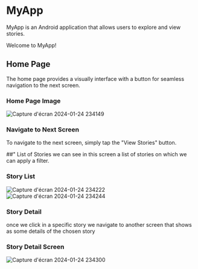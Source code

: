 # MyApp

MyApp is an Android application that allows users to explore and view stories.

Welcome to MyApp!
## Home Page

The home page provides a visually  interface with  a button for seamless navigation to the next screen.

### Home Page Image
![Capture d'écran 2024-01-24 234149](https://github.com/HajjiRoua/kotlin_project/assets/98911803/91ccc21a-5dd2-47c9-9a26-e73b4b2c3fea)

### Navigate to Next Screen

To navigate to the next screen, simply tap the "View Stories" button.

##" List of Stories
 we can see in this screen a list of stories on which we can apply a filter.
 
### Story List
![Capture d'écran 2024-01-24 234222](https://github.com/HajjiRoua/kotlin_project/assets/98911803/a7371bc4-09d3-4f3c-9dc6-6536a085dfdc)
![Capture d'écran 2024-01-24 234244](https://github.com/HajjiRoua/kotlin_project/assets/98911803/e84f8a87-0012-4b52-8319-b7aa66beb0aa)

### Story Detail

once we click in a specific story we navigate to another screen that shows as some details of the chosen story 

### Story Detail Screen

![Capture d'écran 2024-01-24 234300](https://github.com/HajjiRoua/kotlin_project/assets/98911803/81a15501-706b-4b82-8f1d-8cead92f8523)

